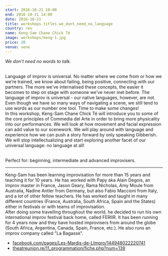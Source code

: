 ```yaml
---
start: 2016-10-21 10:00
end: 2016-10-21 14:00
date: 2016-10-21
title: workshops.titles.we_dont_need_no_language 
country: reu
name: Keng-Sam Chane Chick Té
image: workshops/keng-1.jpg
price: 20
venue: vene
---
```

*We don't need no words to talk.*<br><br>

Language of improv is universal. No matter where we come from or how we we’re trained, we know about failing, being positive, connecting with our partners. The more we've internalised these concepts, the easier it becomes to step on stage with someone we've never met before. The language of improv is universal - our native languages, however, are not. Even though we have so many ways of navigating a scene, we still tend to use words as our number one tool. Time to make some changes!<br>
In this workshop, Keng-Sam Chane Chick Té will introduce you to some of the core principles of Commedia del Arte in order to bring more physicality into our performances. We will look at how movement and facial expression can add value to our scenework. We will play around with language and experience how we can push a story forward by only speaking Gibberish. We will stop intellectualizing and start exploring another facet of our universal language: no language at all!<br><br>

Perfect for: beginning, intermediate and advanced improvisers.

---
Keng-Sam has been learning improvisation for more than 15 years and teaching it for 10 years. He has worked with Papy aka Alain Degois, an improv master in France, Jason Geary, Rama Nicholas, Amy Moule from Australia, Nadine Antler from Germany, but also Fabio Maccioni from Italy, and a lot of other fellow teachers. He has worked and taught in many different countries (France, Australia, South Africa, Spain and the States) either in festivals or with teams of improvisation.<br>
After doing some travelling throughout the world, he decided to run his own international improv festival back home, called FERIIR. It has been running for 4 years now and they have hosted improvisers from around the globe (South Africa, Argentina, Canada, Spain, France, etc.). He also runs an improv company called "La Bagasse".<br>

- [facebook.com/pages/Les-Mardis-de-LImpro/144948022220741](https://www.facebook.com/pages/Les-Mardis-de-LImpro/144948022220741)
- [theatreunion.re/11_programmation/fiche.php?num=139](http://www.theatreunion.re/11_programmation/fiche.php?num=139)
